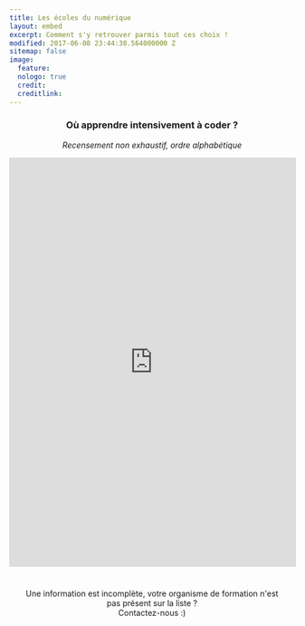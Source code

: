 ```yaml
---
title: Les écoles du numérique
layout: embed
excerpt: Comment s'y retrouver parmis tout ces choix !
modified: 2017-06-08 23:44:38.564000000 Z
sitemap: false
image:
  feature: 
  nologo: true
  credit: 
  creditlink: 
---
```


<h3 style="text-align: center">Où apprendre intensivement à coder ?</h3>
<p style="text-align: center"><i> Recensement non exhaustif, ordre alphabétique </i></p>


<!--

<div id="ecolesdunumerique">
  <div id="schools_container"></div>
</div>

-->


<iframe class="airtable-embed" src="https://airtable.com/embed/shrVRDtG3sS9JuA7F?backgroundColor=green&viewControls=on" frameborder="0" onmousewheel="" width="100%" height="720" style="background: transparent; border: 1px solid #ccc;"></iframe>

<p style="text-align: center; padding: 5%;">
Une information est incomplète, votre organisme de formation n'est pas présent sur la liste ? <br> Contactez-nous :)
</p>

<script>

// Ecolesdunumerique

  var sheetId = "1i7rXMEFQT217jHbrTpdJY3ky0mnXZip9IdA4eVouSxM";
  var apiKey = "AIzaSyDHTKK0HTffzWftN-ApDsRfkEC3dFFYb7o";
  var api = "https://content-sheets.googleapis.com/v4/spreadsheets/"+sheetId+"/values/A1:Z100?key="+apiKey;

  $.getJSON(api, function(data) {


    var values = data.values;

    var imgId = 0;

    var ids = {
      title: 0 ,
      description: 1,
      detailedDescription: 2,
      requirements: 3,
      conditions: 4,
      finance: 5,
      duration: 6,
      location: 7,
      langages: 8,
      city: 9,
      logo: 10,
      website: 11
    };

    var information = [
      "requirements",
      "conditions",
      "finance",
      "duration",
      "location"
    ];

    var translations = {
      requirements: "Prérequis",
      conditions: "Conditions",
      finance: "Financement et coût",
      duration: "Durée",
      location: "Localisation"
    };


    var socials = [
      {
        id: 17,
        name: "envelope",
        title: "Cliquez moi pour me copier !"
      },
      {
        id: 12,
        name: "facebook",
        title: "facebook"
      },{
        id: 13,
        name: "twitter",
        title: "twitter"
      },{
        id: 14,
        name: "github",
        title: "github"
      },{
        id: 15,
        name: "meetup",
        title: "meetup"
      },{
        id: 16,
        name: "slack",
        title: "slack"
      }

    ];


    var html_content = "";


    values.shift();
    values = shuffle(values);

    for (var i = 0; i < values.length; i++) {

      if(!values[i][ids.title]) {
        break;
      }

      imgId = 0;


      if( values[i][ids.logo] ) {
        imgId = values[i][ids.logo].substr(33);
      }

      var imageLink = "https://drive.google.com/uc?export=view&id="+imgId;


      html_content +=
        "<div class=\"project_container\">"+
          "<div class=\"project\">";

      var description = values[i][ids.description];

      if (values[i][ids.detailedDescription]) {
        description += " " + values[i][ids.detailedDescription];
      }

      html_content +=
            "<div class=\"project_text\" >"+
                "<div class=\"project_title\">"+
                  "<h2>"+values[i][ids.title]+"</h2>"+
                "</div>"+
                "<hr>"+
                "<div class=\"project_description\">"+
                  "<p>"+description+"</p>"+
                  "<div class=\"hideLongDescription\"></div>"+
                "</div>"+
            "</div>";


      if (imgId !== 0) {
        html_content +=
                "<div class=\"center\">"+
                 "<img max-height=\"100\" width=\"100\" src=\""+imageLink+"\" onerror=\"this.style.display='none'\">"+
               "</div>";
      }

      html_content +=
             "<div class=\"website center\">";


      if(values[i][ids.website]) {
        html_content += "<a target=\"_blank\" href=\""+values[i][ids.website]+"\">"+
          "Site Web"+
          "</a>";
      }
      html_content += "</div>";


      html_content +=
                   "<div class=\"information\">"+
                      "<ul>";

      for(var k=0; k<information.length; k++) {
        if (values[i][ids[information[k]]]) {
          html_content += "<li><p>"+
            "<span>"+translations[information[k]]+" : </span>"+values[i][ids[information[k]]]+
            "</p></li>";
        }
      }



      html_content += "</ul></div>";
      html_content += "<div class=\"socialNetworks\">";
      for (var j = 0; j < socials.length; j++) {
        if(values[i][socials[j].id]) {
          html_content += "<div class=\""+socials[j].name+"\" >"+
            "<a title=\""+socials[j].title+"\"  target=\"_blank\" href=\""+values[i][socials[j].id]+"\">"+
            "<i class=\"fa fa-"+socials[j].name+"\" aria-hidden=\"true\"></i>"+
            "</a>"+
            "</div>";
        }
      }

      html_content += "</div>";

      html_content += "</div>"+
        "</div>";


    }

    $("#schools_container").html(html_content);

    $(".envelope a").click(function(e){
      e.preventDefault();
      var $temp = $("<input>");
      $("body").append($temp);
      $temp.val($(this).attr("href")).select();
      document.execCommand("copy");
      $temp.remove();
    });




  });

</script>
